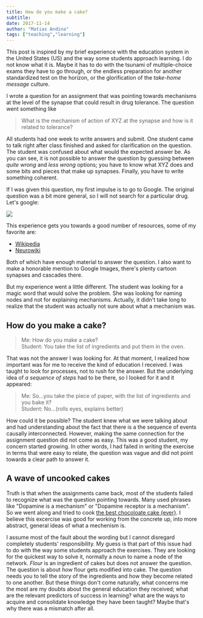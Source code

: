 ```yaml
---
title: How do you make a cake?
subtitle: 
date: 2017-11-14
author: "Matias Andina"
tags: ["teaching","learning"]
---
```


This post is inspired by my brief experience with the education system in the United States (US) and the way some students approach learning. I do not know what it is. Maybe it has to do with the tsunami of multiple-choice exams they have to go through, or the endless preparation for another standardized test on the horizon, or the glorification of the *take-home message* culture.  

I wrote a question for an assignment that was pointing towards mechanisms at the level of the synapse that could result in drug tolerance. The question went something like 

> What is the mechanism of action of XYZ at the synapse and how is it related to tolerance?

All students had one week to write answers and submit. One student came to talk right after class finished and asked for clarification on the question. The student was confused about what would the expected answer be. As you can see, it is not possible to answer the question by guessing between *quite wrong* and *less wrong* options; you have to know what XYZ does and some bits and pieces that make up synapses. Finally, you have to write something coherent.   

If I was given this question, my first impulse is to go to Google. The original question was a bit more general, so I will not search for a particular drug. Let's google:

![](/img/Google_Tolerance_Mechanisms.JPG)


This experience gets you towards a good number of resources, some of my favorite are:

* [Wikipedia](https://en.wikipedia.org/wiki/Drug_tolerance)
* [Neurowiki](http://neurowiki2013.wikidot.com/individual:tolerance)

Both of which have enough material to answer the question. I also want to make a honorable mention to Google Images, there's plenty cartoon synapses and cascades there.  

But my experience went a little different. The student was looking for a magic word that would solve the problem. She was looking for naming nodes and not for explaining mechanisms. Actually, it didn't take long to realize that the student was actually not sure about what a mechanism was.


## How do you make a cake?

> Me: How do you make a cake?  
> Student: You take the list of ingredients and put them in the oven.  

That was not the answer I was looking for. At that moment, I realized how important was for me to receive the kind of education I received. I was taught to look for processes, not to rush for the answer. But the underlying idea of *a sequence of steps* had to be there, so I looked for it and it appeared:

> Me: So...you take the piece of paper, with the list of ingredients and you bake it?  
> Student: No...(rolls eyes, explains better)

How could it be possible? The student knew what we were talking about and had understanding about the fact that there is a the sequence of events causally interconnected. However, making the same connection for the assignment question did not come as easy. This was a good student, my concern started growing. In other words, I had failed in writing the exercise in terms that were easy to relate, the question was vague and did not point towards a clear path to answer it.  

## A wave of uncooked cakes

Truth is that when the assignments came back, most of the students failed to recognize what was the question pointing towards. Many used phrases like "Dopamine is a mechanism" or "Dopamine receptor is a mechanism". 
So we went along and tried to cook [the best chocoloate cake {ever}](https://addapinch.com/the-best-chocolate-cake-recipe-ever/). I believe this excercise was good for working from the concrete up, into more abstract, general ideas of what a mechenism is. 

I assume most of the fault about the wording but I cannot disregard completely students' responsibility. My guess is that part of this issue had to do with the way some students approach the exercises. They are looking for the quickest way to solve it, normally a noun to name a node of the network. *Flour* is an ingredient of cakes but does not answer the question. The question is about *how* flour gets modified into cake. The question needs you to tell the story of the ingredients and how they become related to one another. But these things don't come naturally, what concerns me the most are my doubts about the general education they received; what are the relevant predictors of success in learning? what are the ways to acquire and consolidate knowledge they have been taught? Maybe that's why there was a mismatch after all.
